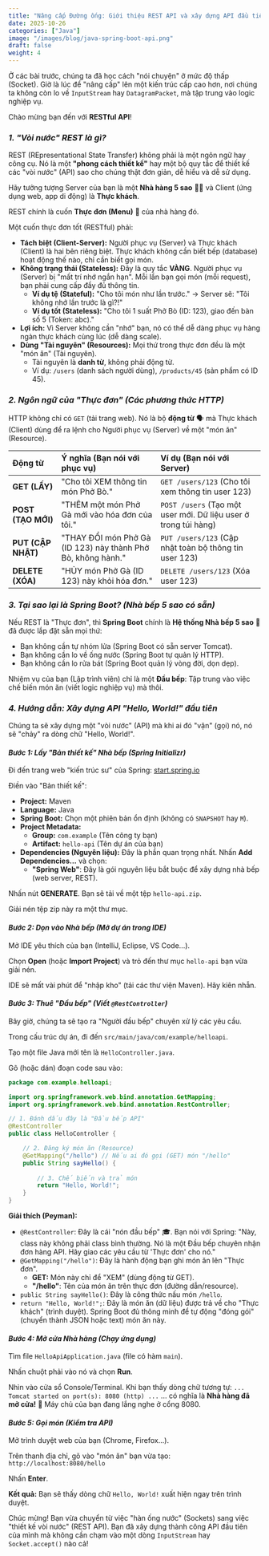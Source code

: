```yaml
---
title: "Nâng cấp Đường ống: Giới thiệu REST API và xây dựng API đầu tiên với Spring Boot"
date: 2025-10-26
categories: ["Java"]
image: "/images/blog/java-spring-boot-api.png"
draft: false
weight: 4
---
```


Ở các bài trước, chúng ta đã học cách "nói chuyện" ở mức độ thấp (Socket). Giờ là lúc để "nâng cấp" lên một kiến trúc cấp cao hơn, nơi chúng ta không còn lo về `InputStream` hay `DatagramPacket`, mà tập trung vào logic nghiệp vụ.

Chào mừng bạn đến với **RESTful API**!

### *1. "Vòi nước" REST là gì?*

REST (REpresentational State Transfer) không phải là một ngôn ngữ hay công cụ. Nó là một **"phong cách thiết kế"** hay một bộ quy tắc để thiết kế các "vòi nước" (API) sao cho chúng thật đơn giản, dễ hiểu và dễ sử dụng.

Hãy tưởng tượng Server của bạn là một **Nhà hàng 5 sao** 🧑‍🍳 và Client (ứng dụng web, app di động) là **Thực khách**.

REST chính là cuốn **Thực đơn (Menu)** 📜 của nhà hàng đó.

Một cuốn thực đơn tốt (RESTful) phải:

*   **Tách biệt (Client-Server):** Người phục vụ (Server) và Thực khách (Client) là hai bên riêng biệt. Thực khách không cần biết bếp (database) hoạt động thế nào, chỉ cần biết gọi món.
*   **Không trạng thái (Stateless):** Đây là quy tắc **VÀNG**. Người phục vụ (Server) bị "mất trí nhớ ngắn hạn". Mỗi lần bạn gọi món (mỗi request), bạn phải cung cấp đầy đủ thông tin.
    *   **Ví dụ tệ (Stateful):** "Cho tôi món như lần trước." -> Server sẽ: "Tôi không nhớ lần trước là gì?!"
    *   **Ví dụ tốt (Stateless):** "Cho tôi 1 suất Phở Bò (ID: 123), giao đến bàn số 5 (Token: abc)."
*   **Lợi ích:** Vì Server không cần "nhớ" bạn, nó có thể dễ dàng phục vụ hàng ngàn thực khách cùng lúc (dễ dàng scale).
*   **Dùng "Tài nguyên" (Resources):** Mọi thứ trong thực đơn đều là một "món ăn" (Tài nguyên).
    *   Tài nguyên là **danh từ**, không phải động từ.
    *   Ví dụ: `/users` (danh sách người dùng), `/products/45` (sản phẩm có ID 45).

### *2. Ngôn ngữ của "Thực đơn" (Các phương thức HTTP)*

HTTP không chỉ có `GET` (tải trang web). Nó là bộ **động từ** 🗣️ mà Thực khách (Client) dùng để ra lệnh cho Người phục vụ (Server) về một "món ăn" (Resource).

| Động từ | Ý nghĩa (Bạn nói với phục vụ) | Ví dụ (Bạn nói với Server) |
| :--- | :--- | :--- |
| **GET (LẤY)** | "Cho tôi XEM thông tin món Phở Bò." | `GET /users/123` (Cho tôi xem thông tin user 123) |
| **POST (TẠO MỚI)** | "THÊM một món Phở Gà mới vào hóa đơn của tôi." | `POST /users` (Tạo một user mới. Dữ liệu user ở trong túi hàng) |
| **PUT (CẬP NHẬT)** | "THAY ĐỔI món Phở Gà (ID 123) này thành Phở Bò, không hành." | `PUT /users/123` (Cập nhật toàn bộ thông tin user 123) |
| **DELETE (XÓA)** | "HỦY món Phở Gà (ID 123) này khỏi hóa đơn." | `DELETE /users/123` (Xóa user 123) |

### *3. Tại sao lại là Spring Boot? (Nhà bếp 5 sao có sẵn)*

Nếu REST là "Thực đơn", thì **Spring Boot** chính là **Hệ thống Nhà bếp 5 sao** 🌟 đã được lắp đặt sẵn mọi thứ:

*   Bạn không cần tự nhóm lửa (Spring Boot có sẵn server Tomcat).
*   Bạn không cần lo về ống nước (Spring Boot tự quản lý HTTP).
*   Bạn không cần lo rửa bát (Spring Boot quản lý vòng đời, dọn dẹp).

Nhiệm vụ của bạn (Lập trình viên) chỉ là một **Đầu bếp**: Tập trung vào việc chế biến món ăn (viết logic nghiệp vụ) mà thôi.

### *4. Hướng dẫn: Xây dựng API "Hello, World!" đầu tiên*

Chúng ta sẽ xây dựng một "vòi nước" (API) mà khi ai đó "vặn" (gọi) nó, nó sẽ "chảy" ra dòng chữ "Hello, World!".

#### *Bước 1: Lấy "Bản thiết kế" Nhà bếp (Spring Initializr)*

Đi đến trang web "kiến trúc sư" của Spring: [start.spring.io](https://start.spring.io)

Điền vào "Bản thiết kế":

*   **Project:** Maven
*   **Language:** Java
*   **Spring Boot:** Chọn một phiên bản ổn định (không có `SNAPSHOT` hay `M`).
*   **Project Metadata:**
    *   **Group:** `com.example` (Tên công ty bạn)
    *   **Artifact:** `hello-api` (Tên dự án của bạn)
*   **Dependencies (Nguyên liệu):** Đây là phần quan trọng nhất. Nhấn **Add Dependencies...** và chọn:
    *   **"Spring Web"**: Đây là gói nguyên liệu bắt buộc để xây dựng nhà bếp (web server, REST).

Nhấn nút **GENERATE**. Bạn sẽ tải về một tệp `hello-api.zip`.

Giải nén tệp zip này ra một thư mục.

#### *Bước 2: Dọn vào Nhà bếp (Mở dự án trong IDE)*

Mở IDE yêu thích của bạn (IntelliJ, Eclipse, VS Code...).

Chọn **Open** (hoặc **Import Project**) và trỏ đến thư mục `hello-api` bạn vừa giải nén.

IDE sẽ mất vài phút để "nhập kho" (tải các thư viện Maven). Hãy kiên nhẫn.

#### *Bước 3: Thuê "Đầu bếp" (Viết `@RestController`)*

Bây giờ, chúng ta sẽ tạo ra "Người đầu bếp" chuyên xử lý các yêu cầu.

Trong cấu trúc dự án, đi đến `src/main/java/com/example/helloapi`.

Tạo một file Java mới tên là `HelloController.java`.

Gõ (hoặc dán) đoạn code sau vào:

```java
package com.example.helloapi;

import org.springframework.web.bind.annotation.GetMapping;
import org.springframework.web.bind.annotation.RestController;

// 1. Đánh dấu đây là "Đầu bếp API"
@RestController
public class HelloController {

    // 2. Đăng ký món ăn (Resource)
    @GetMapping("/hello") // Nếu ai đó gọi (GET) món "/hello"
    public String sayHello() {
        
        // 3. Chế biến và trả món
        return "Hello, World!"; 
    }
}
```

**Giải thích (Peyman):**

*   `@RestController`: Đây là cái "nón đầu bếp" 🎓. Bạn nói với Spring: "Này, class này không phải class bình thường. Nó là một Đầu bếp chuyên nhận đơn hàng API. Hãy giao các yêu cầu từ 'Thực đơn' cho nó."
*   `@GetMapping("/hello")`: Đây là hành động bạn ghi món ăn lên "Thực đơn".
    *   **GET:** Món này chỉ để "XEM" (dùng động từ GET).
    *   **"/hello"**: Tên của món ăn trên thực đơn (đường dẫn/resource).
*   `public String sayHello()`: Đây là công thức nấu món `/hello`.
*   `return "Hello, World!";`: Đây là món ăn (dữ liệu) được trả về cho "Thực khách" (trình duyệt). Spring Boot đủ thông minh để tự động "đóng gói" (chuyển thành JSON hoặc text) món ăn này.

#### *Bước 4: Mở cửa Nhà hàng (Chạy ứng dụng)*

Tìm file `HelloApiApplication.java` (file có hàm `main`).

Nhấn chuột phải vào nó và chọn **Run**.

Nhìn vào cửa sổ Console/Terminal. Khi bạn thấy dòng chữ tương tự: `... Tomcat started on port(s): 8080 (http) ...` ... có nghĩa là **Nhà hàng đã mở cửa!** 🎉 Máy chủ của bạn đang lắng nghe ở cổng 8080.

#### *Bước 5: Gọi món (Kiểm tra API)*

Mở trình duyệt web của bạn (Chrome, Firefox...).

Trên thanh địa chỉ, gõ vào "món ăn" bạn vừa tạo: `http://localhost:8080/hello`

Nhấn **Enter**.

**Kết quả:** Bạn sẽ thấy dòng chữ `Hello, World!` xuất hiện ngay trên trình duyệt.

Chúc mừng! Bạn vừa chuyển từ việc "hàn ống nước" (Sockets) sang việc "thiết kế vòi nước" (REST API). Bạn đã xây dựng thành công API đầu tiên của mình mà không cần chạm vào một dòng `InputStream` hay `Socket.accept()` nào cả!